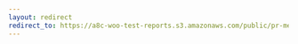 ```yaml
---
layout: redirect
redirect_to: https://a8c-woo-test-reports.s3.amazonaws.com/public/pr-merge/40770/e2e/index.html
---
```

